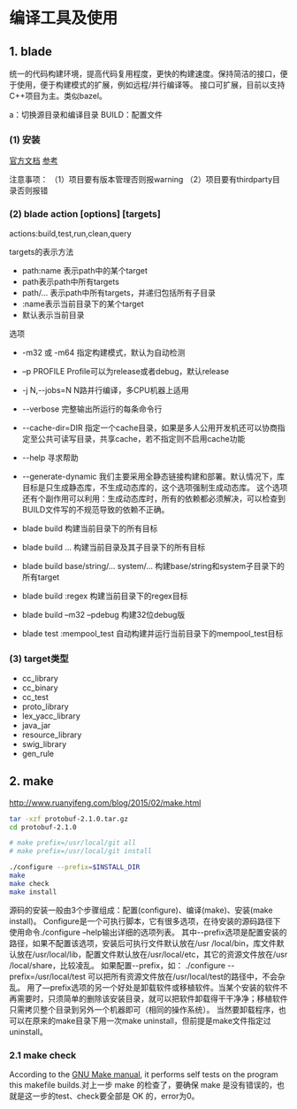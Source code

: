 # 编译工具及使用

## 1. blade

统一的代码构建环境，提高代码复用程度，更快的构建速度。保持简洁的接口，便于使用，便于构建模式的扩展，例如远程/并行编译等。
接口可扩展，目前以支持C++项目为主。类似bazel。

a：切换源目录和编译目录
BUILD：配置文件

### (1) 安装

[官方文档](https://github.com/chen3feng/blade-build/blob/master/doc/zh_CN/user_manual.md)
[参考](https://blog.csdn.net/qq415200973/article/details/48439737)

注意事项：
（1）项目要有版本管理否则报warning
（2）项目要有thirdparty目录否则报错

### (2) blade action [options] [targets]

actions:build,test,run,clean,query

targets的表示方法

+ path:name 表示path中的某个target
+ path表示path中所有targets
+ path/… 表示path中所有targets，并递归包括所有子目录
+ :name表示当前目录下的某个target
+ 默认表示当前目录

选项
+ -m32 或 -m64
指定构建模式，默认为自动检测
+ –p PROFILE
Profile可以为release或者debug，默认release
+ -j N,--jobs=N
N路并行编译，多CPU机器上适用
+ --verbose
完整输出所运行的每条命令行
+ --cache-dir=DIR
指定一个cache目录，如果是多人公用开发机还可以协商指定至公共可读写目录，共享cache，若不指定则不启用cache功能
+ --help
寻求帮助
+ --generate-dynamic
我们主要采用全静态链接构建和部署。默认情况下，库目标是只生成静态库，不生成动态库的，这个选项强制生成动态库。
这个选项还有个副作用可以利用：生成动态库时，所有的依赖都必须解决，可以检查到BUILD文件写的不规范导致的依赖不正确。

+ blade build
构建当前目录下的所有目标
+ blade build …
构建当前目录及其子目录下的所有目标
+ blade build base/string/… system/…
构建base/string和system子目录下的所有target
+ blade build :regex
构建当前目录下的regex目标
+ blade build –m32 –pdebug
构建32位debug版
+ blade test :mempool_test
自动构建并运行当前目录下的mempool_test目标

### (3) target类型

+ cc_library
+ cc_binary
+ cc_test
+ proto_library
+ lex_yacc_library
+ java_jar
+ resource_library
+ swig_library
+ gen_rule

## 2. make

<http://www.ruanyifeng.com/blog/2015/02/make.html>

```sh
tar -xzf protobuf-2.1.0.tar.gz
cd protobuf-2.1.0

# make prefix=/usr/local/git all
# make prefix=/usr/local/git install

./configure --prefix=$INSTALL_DIR
make
make check
make install
```

源码的安装一般由3个步骤组成：配置(configure)、编译(make)、安装(make install)。
Configure是一个可执行脚本，它有很多选项，在待安装的源码路径下使用命令./configure –help输出详细的选项列表。
其中--prefix选项是配置安装的路径，如果不配置该选项，安装后可执行文件默认放在/usr /local/bin，库文件默认放在/usr/local/lib，配置文件默认放在/usr/local/etc，其它的资源文件放在/usr /local/share，比较凌乱。
如果配置--prefix，如：
./configure --prefix=/usr/local/test
可以把所有资源文件放在/usr/local/test的路径中，不会杂乱。
用了—prefix选项的另一个好处是卸载软件或移植软件。当某个安装的软件不再需要时，只须简单的删除该安装目录，就可以把软件卸载得干干净净；移植软件只需拷贝整个目录到另外一个机器即可（相同的操作系统）。
当然要卸载程序，也可以在原来的make目录下用一次make uninstall，但前提是make文件指定过uninstall。

### 2.1 make check

According to the [GNU Make manual](http://www.gnu.org/software/make/manual/make.html), it performs self tests on the program this makefile builds.对上一步 make 的检查了，要确保 make 是没有错误的，也就是这一步的test、check要全部是 OK 的，error为0。
